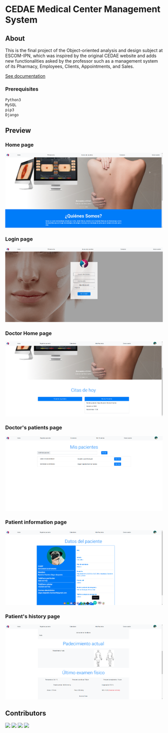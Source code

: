 # CEDAE Medical Center Management System

## About <a name = "about"></a>

This is the final project of the Object-oriented analysis and design subject at ESCOM-IPN, which was inspired by the original CEDAE website and adds
new functionalities asked by the professor such as a management system of its Pharmacy, Employees, Clients, Appointments, and Sales.

[See documentation](https://github.com/EdgarRamirezFuentes/Sistema_CEDAE/blob/main/Entregables/entregable_9/entregable_9.pdf)
### Prerequisites

```
Python3
MySQL
pip3
Django
```

## Preview

### Home page
![](./README_imgs/1.png)
### Login page
![](./README_imgs/2.png)
### Doctor Home page
![](./README_imgs/3.png)
### Doctor's patients page
![](./README_imgs/4.png)
### Patient information page
![](./README_imgs/5.png)
### Patient's history page
![algo](./README_imgs/6.png)

## Contributors <a name = "contributors"></a>

[![](https://github.com/EdgarRamirezFuentes.png?size=50)](https://github.com/EdgarRamirezFuentes) 
[![](https://github.com/LuisAHC.png?size=50)](https://github.com/LuisAHC)
[![](https://github.com/RayBaker221.png?size=50)](https://github.com/RayBaker221)
[![](https://github.com/NadPat9.png?size=50)](https://github.com/NadPat9) 